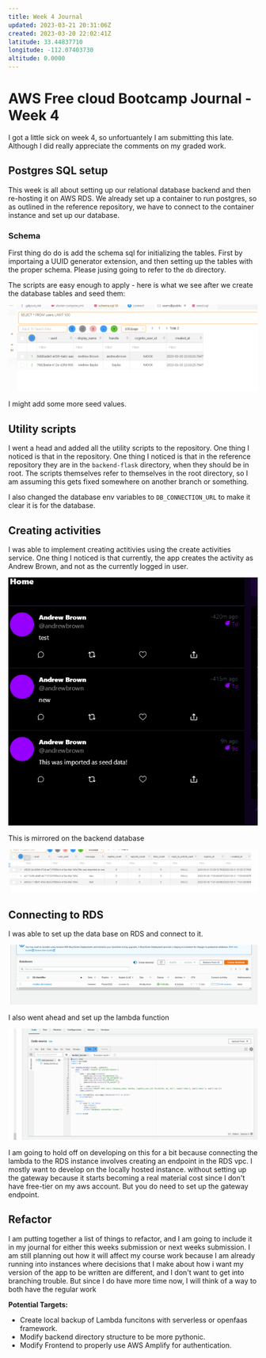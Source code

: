 ```yaml
---
title: Week 4 Journal
updated: 2023-03-21 20:31:06Z
created: 2023-03-20 22:02:41Z
latitude: 33.44837710
longitude: -112.07403730
altitude: 0.0000
---
```


# AWS Free cloud Bootcamp Journal - Week 4

I got a little sick on week 4, so unfortuantely I am submitting this late. Although I did really appreciate the comments on my graded work.

## Postgres SQL setup

This week is all about setting up our relational database backend and then re-hosting it on AWS RDS. We already set up a container to run postgres, so as outlined in the reference repository, we have to connect to the container instance and set up our database.

### Schema

First thing do do is add the schema sql for initializing the tables. First by importaing a UUID generator extension, and then setting up the tables with the proper schema. Please jusing going to refer to the `db` directory.

The scripts are easy enough to apply - here is what we see after we create the database tables and seed them:

![f917247f3e3d8e3321f1a067e3e61460.png](../_resources/f917247f3e3d8e3321f1a067e3e61460.png)

I might add some more seed values.

## Utility scripts

I went a head and added all the utility scripts to the repository. One thing I noticed is that in the repository. One thing I noticed is that in the reference repository they are in the `backend-flask` directory, when they should be in root. The scripts themselves refer to themselves in the root directory, so I am assuming this gets fixed somewhere on another branch or something.   

I also changed the database env variables to `DB_CONNECTION_URL` to make it clear it is for the database.

## Creating activities

I was able to implement creating actitivies using the create activities service. One thing I noticed is that currently, the app creates the activity as Andrew Brown, and not as the currently logged in user. 

![7f9017a11a5b61041fe24e8496da88b9.png](../_resources/7f9017a11a5b61041fe24e8496da88b9.png)

This is mirrored on the backend database

![da5f510d596335f637867d9dfd04929d.png](../_resources/da5f510d596335f637867d9dfd04929d.png)



## Connecting to RDS

I was able to set up the data base on RDS and connect to it.

![54e79d557423bd9760a4439412b78346.png](../_resources/54e79d557423bd9760a4439412b78346.png)

I also went ahead and set up the lambda function

![a2771315067d97bbce7a8221738dcd5c.png](../_resources/a2771315067d97bbce7a8221738dcd5c.png)

I am going to hold off on developing on this for a bit because connecting the lambda to the RDS instance involves creating an endpoint in the RDS vpc. I mostly want to develop on the locally hosted instance. without setting up the gateway because it starts becoming a real material cost since I don't have free-tier on my aws account. But you do need to set up the gateway endpoint.



## Refactor

I am putting together a list of things to refactor, and I am going to include it in my journal for either this weeks submission or next weeks submission. I am still planning out how it will affect my course work because I am already running into instances where decisions that I make about how i want my version of the app to be written are different, and I don't want to get into branching trouble. But since I do have more time now, I will think of a way to both have the regular work 

**Potential Targets:** 
- Create local backup of Lambda funcitons with serverless or openfaas framework.
- Modify backend directory structure to be more pythonic.
- Modify Frontend to properly use AWS Amplify for authentication.




